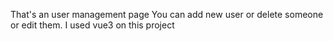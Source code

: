 That's an user management page 
You can add new user or delete someone or edit them.
I used vue3 on this project
